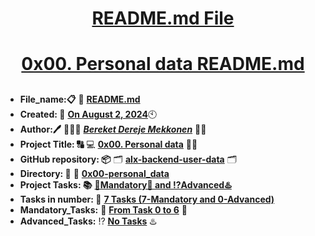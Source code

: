 <H1 align="center", height="1500"> <ins> README.md File </ins> </H1>
<H1 align="center"> <ins> 0x00. Personal data README.md</ins> </H1>

##

* **File_name:📋** 📖 [**README.md**](https://github.com/BekiHabesha/alx-backend-user-data/tree/master/0x00-personal_data/README.md)
* **Created: 📅** <ins>**On August 2, 2024**</ins>🕙
* **Author:🖊️** 👨🏻‍💻 [***Bereket Dereje Mekkonen***](https://intranet.alxswe.com/users/BereketDerejeMekkonen) 🧑‍💻
* **Project Title: 🔠**  💻 [**0x00. Personal data**](https://intranet.alxswe.com/projects/1239) 📝🔡
* **GitHub repository: 📦** 🗂 [**alx-backend-user-data**](https://github.com/BekiHabesha/alx-backend-user-data) 🗂
* **Directory: 💼** 📂 [**0x00-personal_data**](https://github.com/BekiHabesha/alx-backend-user-data/tree/master/0x00-personal_data)
* **Project Tasks: 📚** <ins>**💯Mandatory💯 and ⁉️Advanced♨️**</ins>
* **Tasks in number: 🔢** <ins>**7 Tasks (7-Mandatory and 0-Advanced)**</ins>
* **Mandatory_Tasks:** 💯 <ins>**From Task 0 to 6**</ins> 💯
* **Advanced_Tasks:** ⁉️ <ins>**No Tasks**</ins> ♨️

###
